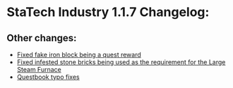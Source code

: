 # StaTech Industry 1.1.7 Changelog:

## Other changes:
- [Fixed fake iron block being a quest reward](https://github.com/TheStaticVoid/StaTech-Industry/issues/381)
- [Fixed infested stone bricks being used as the requirement for the Large Steam Furnace](https://github.com/TheStaticVoid/StaTech-Industry/issues/383)
- [Questbook typo fixes](https://github.com/TheStaticVoid/StaTech-Industry/issues/386)